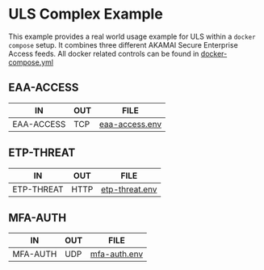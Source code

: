 # ULS Complex Example

This example provides a real world usage example for ULS within a `docker compose` setup.
It combines three different AKAMAI Secure Enterprise Access feeds.
All docker related controls can be found in [docker-compose.yml](docker-compose.yml)

## EAA-ACCESS
|IN|OUT|FILE|
|---|---|---|
|EAA-ACCESS|TCP|[eaa-access.env](eaa-access.env)|

## ETP-THREAT
|IN|OUT|FILE|
|---|---|---|
|ETP-THREAT|HTTP|[etp-threat.env](etp-threat.env)|

## MFA-AUTH
|IN|OUT|FILE|
|---|---|---|
|MFA-AUTH|UDP|[mfa-auth.env](mfa-auth.env)|




